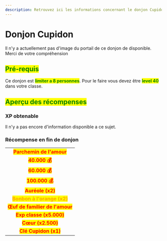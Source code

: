 ```yaml
---
description: Retrouvez ici les informations concernant le donjon Cupidon
---
```


# Donjon Cupidon

Il n'y a actuellement pas d'image du portail de ce donjon de disponible. Merci de votre compréhension

## <mark style="color:green;"> Pré-requis </mark>

Ce donjon est <mark style="color:green;">**limiter a 8 personnes**</mark>. Pour le faire vous devez être <mark style="color:green;">**level 40**</mark> dans votre classe.

## <mark style="color:green;">Aperçu des récompenses</mark>

### XP obtenable
Il n'y a pas encore d'information disponible a ce sujet.

### Récompense en fin de donjon

|                                                                              |
|:----------------------------------------------------------------------------:|
| <mark style="color:red;"><strong>Parchemin de l'amour</strong></mark>       |
| <mark style="color:red;"><strong>40.000 💰</strong></mark>                  |
| <mark style="color:red;"><strong>60.000 💰</strong></mark>                  |
| <mark style="color:red;"><strong>100.000 💰</strong></mark>                 |
| <mark style="color:red;"><strong>Auréole (x2)</strong></mark>               |
| <mark style="color:orange;"><strong>Bonbon à l'orange (x2)</strong></mark>   |
| <mark style="color:red;"><strong>Œuf de familier de l'amour</strong></mark> |
| <mark style="color:red;"><strong>Exp classe (x5.000)</strong></mark>        |
| <mark style="color:red;"><strong>Cœur (x2.500)</strong></mark>              |
| <mark style="color:red;"><strong>Clé Cupidon (x1)</strong></mark>           |